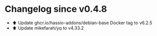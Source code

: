 # Changelog since v0.4.8
- ⬆️ Update ghcr.io/hassio-addons/debian-base Docker tag to v6.2.5 
- ⬆️ Update mikefarah/yq to v4.33.2 
